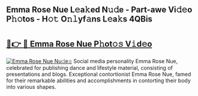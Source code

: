 ## Emma Rose Nue L𝚎a𝚔ed N𝚞𝚍e - Part-awe Vi𝚍𝚎o P𝚑𝚘tos - H𝚘𝚝 O𝚗𝚕yf𝚊ns L𝚎a𝚔s 4QBis

# <h2><a href="http://kf2u7b4.oniu.top/?m=Emma+Rose+Nue">🔗👉 🔴 Emma Rose Nue P𝚑ot𝚘𝚜 V𝚒d𝚎o</a></h2>

[![Emma Rose Nue Nu𝚍e𝚜](https://i.imgur.com/0qMVB7G.gif)](http://kf2u7b4.oniu.top/?m=Emma+Rose+Nue)
Social media personality Emma Rose Nue, celebrated for publishing dance and lifestyle material, consisting of presentations and blogs. Exceptional contortionist Emma Rose Nue, famed for their remarkable abilities and accomplishments in contorting their body into various shapes.  
